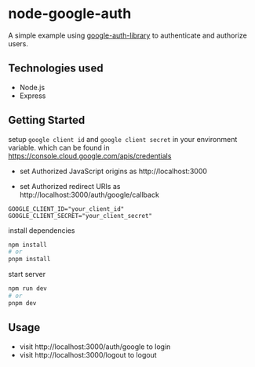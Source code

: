 # node-google-auth

A simple example using [google-auth-library](https://www.npmjs.com/package/google-auth-library) to authenticate and authorize users.

## Technologies used

- Node.js
- Express

## Getting Started

setup `google client id` and `google client secret` in your environment variable.
which can be found in https://console.cloud.google.com/apis/credentials

- set Authorized JavaScript origins as http://localhost:3000

- set Authorized redirect URIs as http://localhost:3000/auth/google/callback

```
GOOGLE_CLIENT_ID="your_client_id"
GOOGLE_CLIENT_SECRET="your_client_secret"
```

install dependencies

```bash
npm install
# or
pnpm install
```

start server

```bash
npm run dev
# or
pnpm dev
```

## Usage

- visit http://localhost:3000/auth/google to login
- visit http://localhost:3000/logout to logout
